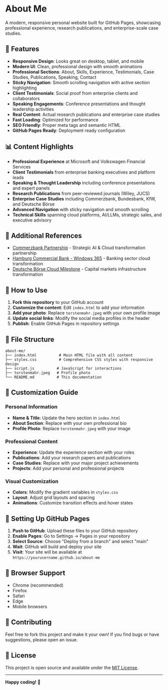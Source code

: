 # About Me

A modern, responsive personal website built for GitHub Pages, showcasing professional experience, research publications, and enterprise-scale case studies.

## 🌟 Features

- **Responsive Design**: Looks great on desktop, tablet, and mobile
- **Modern UI**: Clean, professional design with smooth animations  
- **Professional Sections**: About, Skills, Experience, Testimonials, Case Studies, Publications, Speaking, Contact
- **Sticky Navigation**: Smooth scrolling navigation with active section highlighting
- **Client Testimonials**: Social proof from enterprise clients and collaborators
- **Speaking Engagements**: Conference presentations and thought leadership activities
- **Real Content**: Actual research publications and enterprise case studies
- **Fast Loading**: Optimized for performance
- **SEO Friendly**: Proper meta tags and semantic HTML
- **GitHub Pages Ready**: Deployment ready configuration

## 📊 Content Highlights

- **Professional Experience** at Microsoft and Volkswagen Financial Services
- **Client Testimonials** from enterprise banking executives and platform leads
- **Speaking & Thought Leadership** including conference presentations and expert panels
- **Research Publications** from peer-reviewed journals (Wiley, JUCS)
- **Enterprise Case Studies** including Commerzbank, Bundesbank, KfW, and Deutsche Börse
- **Advanced Navigation** with sticky navigation and smooth scrolling
- **Technical Skills** spanning cloud platforms, AI/LLMs, strategic sales, and executive advisory

## 🔗 Additional References

- [Commerzbank Partnership](https://www.commerzbank.de/konzern/newsroom/pressemitteilungen/partnerschaften-mit-gc-und-ms.html) - Strategic AI & Cloud transformation partnership
- [Hamburg Commercial Bank - Windows 365](https://www.microsoft.com/en/customers/story/1651208556632455341-hamburg-commercial-bank-windows-365) - Banking sector cloud transformation
- [Deutsche Börse Cloud Milestone](https://www.deutsche-boerse.com/dbg-en/media/news-stories/news-stories-insights/insights-innovation-new-technologies-en/Deutsche-B-rse-celebrates-important-milestone-in-cloud-adoption-4221044) - Capital markets infrastructure transformation

## 🚀 How to Use

1. **Fork this repository** to your GitHub account
2. **Customize the content**: Edit `index.html` to add your information
3. **Add your photo**: Replace `torstenmahr.jpeg` with your own profile image
4. **Update social links**: Modify the social media profiles in the header
5. **Publish**: Enable GitHub Pages in repository settings

## 📁 File Structure

```
about-me/
├── index.html          # Main HTML file with all content
├── styles.css          # Comprehensive CSS styles with responsive design
├── script.js          # JavaScript for interactions
├── torstenmahr.jpeg   # Profile photo
└── README.md          # This documentation
```

## 🎨 Customization Guide

### Personal Information
- **Name & Title**: Update the hero section in `index.html`
- **About Section**: Replace with your own professional bio
- **Profile Photo**: Replace `torstenmahr.jpeg` with your image

### Professional Content
- **Experience**: Update the experience section with your roles
- **Publications**: Add your research papers and publications
- **Case Studies**: Replace with your major project achievements
- **Projects**: Add your personal and professional projects

### Visual Customization
- **Colors**: Modify the gradient variables in `styles.css`
- **Layout**: Adjust grid layouts and spacing
- **Animations**: Customize transition effects and hover states

## 🔧 Setting Up GitHub Pages

1. **Push to GitHub**: Upload these files to your GitHub repository
2. **Enable Pages**: Go to Settings → Pages in your repository
3. **Select Source**: Choose "Deploy from a branch" and select "main"
4. **Wait**: GitHub will build and deploy your site
5. **Visit**: Your site will be available at `https://yourusername.github.io/about-me`

## 📱 Browser Support

- Chrome (recommended)
- Firefox
- Safari
- Edge
- Mobile browsers

## 🤝 Contributing

Feel free to fork this project and make it your own! If you find bugs or have suggestions, please open an issue.

## 📄 License

This project is open source and available under the [MIT License](LICENSE).

---

**Happy coding!** 🎉
